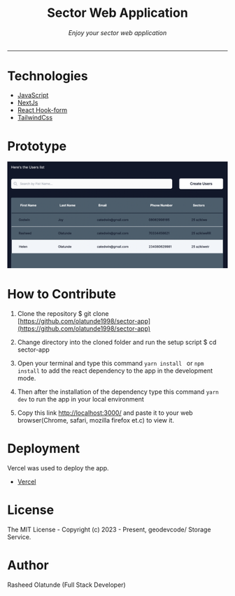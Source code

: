 <div align="center">
<h1>Sector Web Application</h1>
<h6><i>Enjoy your sector web application</i></h6>
<hr />
</div>

# Technologies 

 + [JavaScript](https://javascript.info/) 
 + [NextJs](https://nextjs.org/)
 + [React Hook-form](https://react-hook-form.com/) 
 + [TailwindCss](https://tailwindcss.com/) 



# Prototype
![Minion](public/images/dashboard.png)
 
# How to Contribute

1. Clone the repository 
$ git clone [https://github.com/olatunde1998/sector-app](https://github.com/olatunde1998/sector-app)

2. Change directory into the cloned folder and run the setup script
$ cd sector-app

3. Open your terminal and type this command `yarn install ` or `npm install` to add the react dependency to the app in the development mode.

4. Then after the installation of the  dependency type this command  `yarn dev` to run the app in your local environment 

5. Copy this link [http://localhost:3000/](http://localhost:3000/) and paste it to your web browser(Chrome, safari, mozilla firefox et.c) to view it.


# Deployment
Vercel was used to deploy the app. 
 + [Vercel](https://vercel.com/dashboard)

# License
The MIT License - Copyright (c) 2023 - Present, geodevcode/  Storage Service.

# Author
Rasheed Olatunde (Full Stack Developer)
